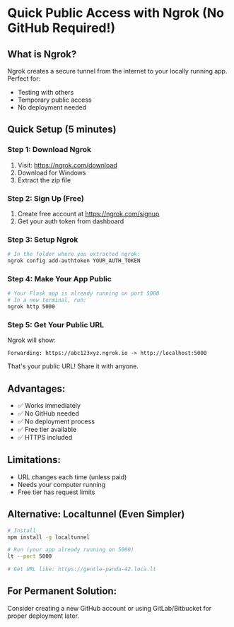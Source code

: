 # Quick Public Access with Ngrok (No GitHub Required!)

## What is Ngrok?
Ngrok creates a secure tunnel from the internet to your locally running app. Perfect for:
- Testing with others
- Temporary public access
- No deployment needed

## Quick Setup (5 minutes)

### Step 1: Download Ngrok
1. Visit: https://ngrok.com/download
2. Download for Windows
3. Extract the zip file

### Step 2: Sign Up (Free)
1. Create free account at https://ngrok.com/signup
2. Get your auth token from dashboard

### Step 3: Setup Ngrok
```bash
# In the folder where you extracted ngrok:
ngrok config add-authtoken YOUR_AUTH_TOKEN
```

### Step 4: Make Your App Public
```bash
# Your Flask app is already running on port 5000
# In a new terminal, run:
ngrok http 5000
```

### Step 5: Get Your Public URL
Ngrok will show:
```
Forwarding: https://abc123xyz.ngrok.io -> http://localhost:5000
```

That's your public URL! Share it with anyone.

## Advantages:
- ✅ Works immediately
- ✅ No GitHub needed
- ✅ No deployment process
- ✅ Free tier available
- ✅ HTTPS included

## Limitations:
- URL changes each time (unless paid)
- Needs your computer running
- Free tier has request limits

## Alternative: Localtunnel (Even Simpler)

```bash
# Install
npm install -g localtunnel

# Run (your app already running on 5000)
lt --port 5000

# Get URL like: https://gentle-panda-42.loca.lt
```

## For Permanent Solution:
Consider creating a new GitHub account or using GitLab/Bitbucket for proper deployment later.
